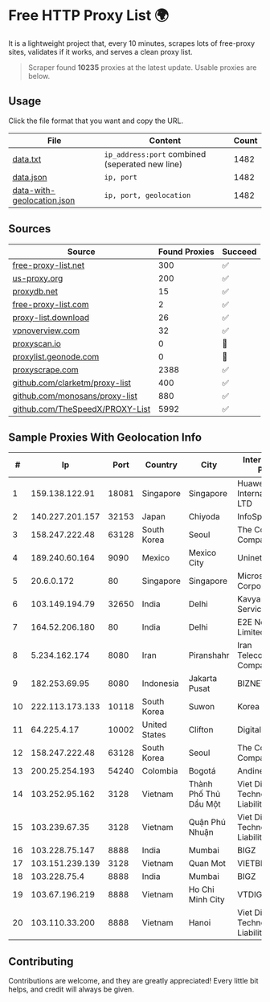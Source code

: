 
# Free HTTP Proxy List 🌍

It is a lightweight project that, every 10 minutes, scrapes lots of free-proxy sites, validates if it works, and serves a clean proxy list.


> Scraper found **10235** proxies at the latest update. Usable proxies are below.

## Usage

Click the file format that you want and copy the URL.


|File|Content|Count|
|----|-------|-----|
|[data.txt](https://raw.githubusercontent.com/themiralay/Proxy-List-World/master/data.txt)|`ip_address:port` combined (seperated new line)|1482|
|[data.json](https://raw.githubusercontent.com/themiralay/Proxy-List-World/master/data.json)|`ip, port`|1482|
|[data-with-geolocation.json](https://raw.githubusercontent.com/themiralay/Proxy-List-World/master/data-with-geolocation.json)|`ip, port, geolocation`|1482|

## Sources

|Source|Found Proxies|Succeed|
|------|-------------|-------|
|[free-proxy-list.net](https://free-proxy-list.net)|300|✅|
|[us-proxy.org](https://www.us-proxy.org)|200|✅|
|[proxydb.net](http://proxydb.net)|15|✅|
|[free-proxy-list.com](https://free-proxy-list.com/?page=&port=&type%5B%5D=http&type%5B%5D=https&up_time=0&search=Search)|2|✅|
|[proxy-list.download](https://www.proxy-list.download/HTTP)|26|✅|
|[vpnoverview.com](https://vpnoverview.com/privacy/anonymous-browsing/free-proxy-servers)|32|✅|
|[proxyscan.io](https://www.proxyscan.io)|0|🚫|
|[proxylist.geonode.com](https://proxylist.geonode.com/api/proxy-list?limit=300&page=1&sort_by=lastChecked&sort_type=desc&protocols=http,https)|0|🚫|
|[proxyscrape.com](https://api.proxyscrape.com/v2/?request=displayproxies&protocol=http&timeout=10000&country=all&ssl=all&anonymity=all)|2388|✅|
|[github.com/clarketm/proxy-list](https://raw.githubusercontent.com/clarketm/proxy-list/master/proxy-list-raw.txt)|400|✅|
|[github.com/monosans/proxy-list](https://raw.githubusercontent.com/monosans/proxy-list/main/proxies/http.txt)|880|✅|
|[github.com/TheSpeedX/PROXY-List](https://raw.githubusercontent.com/TheSpeedX/PROXY-List/master/http.txt)|5992|✅|


## Sample Proxies With Geolocation Info

|#|Ip|Port|Country|City|Internet Service Provider|
|-|--|----|-------|----|-------------------------|
|1|159.138.122.91|18081|Singapore|Singapore|Huawei International Pte. LTD|
|2|140.227.201.157|32153|Japan|Chiyoda|InfoSphere|
|3|158.247.222.48|63128|South Korea|Seoul|The Constant Company, LLC|
|4|189.240.60.164|9090|Mexico|Mexico City|Uninet S.A. de C.V.|
|5|20.6.0.172|80|Singapore|Singapore|Microsoft Corporation|
|6|103.149.194.79|32650|India|Delhi|Kavya Internet Services Pvt Ltd|
|7|164.52.206.180|80|India|Delhi|E2E Networks Limited|
|8|5.234.162.174|8080|Iran|Piranshahr|Iran Telecommunication Company PJS|
|9|182.253.69.95|8080|Indonesia|Jakarta Pusat|BIZNET|
|10|222.113.173.133|10118|South Korea|Suwon|Korea Telecom|
|11|64.225.4.17|10002|United States|Clifton|DigitalOcean, LLC|
|12|158.247.222.48|63128|South Korea|Seoul|The Constant Company, LLC|
|13|200.25.254.193|54240|Colombia|Bogotá|Andinet ON Line|
|14|103.252.95.162|3128|Vietnam|Thành Phố Thủ Dầu Một|Viet Digital Technology Liability Company|
|15|103.239.67.35|3128|Vietnam|Quận Phú Nhuận|Viet Digital Technology Liability Company|
|16|103.228.75.147|8888|India|Mumbai|BIGZ|
|17|103.151.239.139|3128|Vietnam|Quan Mot|VIETBRANDS|
|18|103.228.75.4|8888|India|Mumbai|BIGZ|
|19|103.67.196.219|8888|Vietnam|Ho Chi Minh City|VTDIGITAL|
|20|103.110.33.200|8888|Vietnam|Hanoi|Viet Digital Technology Liability Company|



## Contributing

Contributions are welcome, and they are greatly appreciated! Every
little bit helps, and credit will always be given.

